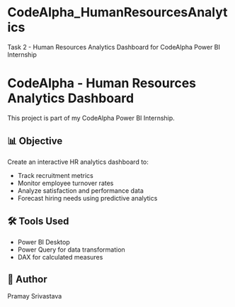 # CodeAlpha_HumanResourcesAnalytics
Task 2 - Human Resources Analytics Dashboard for CodeAlpha Power BI Internship
# CodeAlpha - Human Resources Analytics Dashboard
This project is part of my CodeAlpha Power BI Internship.
## 📊 Objective
Create an interactive HR analytics dashboard to:
* Track recruitment metrics
* Monitor employee turnover rates
* Analyze satisfaction and performance data
* Forecast hiring needs using predictive analytics
## 🛠 Tools Used
* Power BI Desktop
* Power Query for data transformation
* DAX for calculated measures
## 👤 Author
Pramay Srivastava

